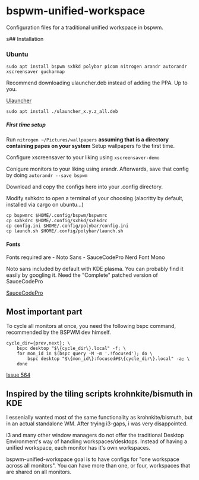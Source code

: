 # bspwm-unified-workspace

Configuration files for a traditional unified workspace in bspwm. 

s## Installation

### Ubuntu

```
sudo apt install bspwm sxhkd polybar picom nitrogen arandr autorandr xscreensaver gucharmap
```

Recommend downloading ulauncher.deb instead of adding the PPA. 
Up to you.

[Ulauncher](https://ulauncher.io/#Download)

```
sudo apt install ./ulauncher_x.y.z_all.deb
```

##### First time setup

Run ```nitrogen ~/Pictures/wallpapers``` **assuming that is a directory containing papes on your system**
Setup wallpapers fo the first time.

Configure xscreensaver to your liking using ```xscreensaver-demo``` 

Conigure monitors to your liking using arandr. Afterwards, save that config
by doing ```autorandr --save bspwm```

Download and copy the configs here into your .config directory.

Modify sxhkdrc to open a terminal of your choosing (alacritty by default, installed via cargo on ubuntu...)

```
cp bspwmrc $HOME/.config/bspwm/bspwmrc
cp sxhkdrc $HOME/.config/sxhkd/sxhkdrc
cp config.ini $HOME/.config/polybar/config.ini
cp launch.sh $HOME/.config/polybar/launch.sh
```

#### Fonts

Fonts required are 
    - Noto Sans 
    - SauceCodePro Nerd Font Mono 

Noto sans included by default with KDE plasma. You can probably find it easily by googling it.
Need the "Complete" patched version of SauceCodePro

[SauceCodePro](https://github.com/ryanoasis/nerd-fonts/tree/master/patched-fonts/SourceCodePro/Regular/complete)

## Most important part

To cycle all monitors at once, you need the following bspc command,
recommended by the BSPWM dev himself.

```
cycle_dir={prev,next}; \
    bspc desktop "$\{cycle_dir\}.local" -f; \
    for mon_id in $(bspc query -M -m '.!focused'); do \
        bspc desktop "$\{mon_id\}:focused#$\{cycle_dir\}.local" -a; \
    done
```

[Issue 564](https://github.com/baskerville/bspwm/issues/564)

## Inspired by the tiling scripts krohnkite/bismuth in KDE

I essenially wanted most of the same functionality as krohnkite/bismuth, but in an actual standalone WM.
After trying i3-gaps, i was very disappointed. 

i3 and many other window managers do not offer the traditional Desktop Environment's way of handling workspaces/desktops.
Instead of having a unified workspace, each monitor has it's own workspaces.

bspwm-unified-workspace goal is to have configs for "one workspace across all monitors". You can have more than one, or four, workspaces that are shared on all monitors.
